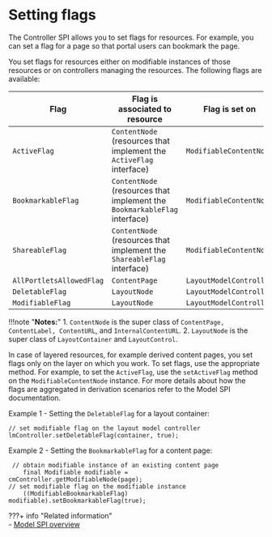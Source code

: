 # Setting flags

The Controller SPI allows you to set flags for resources. For example, you can set a flag for a page so that portal users can bookmark the page.

You set flags for resources either on modifiable instances of those resources or on controllers managing the resources. The following flags are available:

|Flag|Flag is associated to resource|Flag is set on|
|----|------------------------------|--------------|
|`ActiveFlag`|`ContentNode` \(resources that implement the `ActiveFlag` interface\)|`ModifiableContentNode`|
|`BookmarkableFlag`|`ContentNode` \(resources that implement the `BookmarkableFlag` interface\)|`ModifiableContentNode`|
|`ShareableFlag`|`ContentNode` \(resources that implement the `ShareableFlag` interface\)|`ModifiableContentNode`|
|`AllPortletsAllowedFlag`|`ContentPage`|`LayoutModelController`|
|`DeletableFlag`|`LayoutNode`|`LayoutModelController`|
|`ModifiableFlag`|`LayoutNode`|`LayoutModelController`|

!!!note "**Notes:**"
    1.  `ContentNode` is the super class of `ContentPage, ContentLabel, ContentURL`, and `InternalContentURL`.
    2.  `LayoutNode` is the super class of `LayoutContainer` and `LayoutControl`.

In case of layered resources, for example derived content pages, you set flags only on the layer on which you work. To set flags, use the appropriate method. For example, to set the `ActiveFlag`, use the `setActiveFlag` method on the `ModifiableContentNode` instance. For more details about how the flags are aggregated in derivation scenarios refer to the Model SPI documentation.

Example 1 - Setting the `DeletableFlag` for a layout container:

```
// set modifiable flag on the layout model controller
lmController.setDeletableFlag(container, true);

```

Example 2 - Setting the `BookmarkableFlag` for a content page:

```
 // obtain modifiable instance of an existing content page 
    final Modifiable modifiable = cmController.getModifiableNode(page);  
// set modifiable flag on the modifiable instance 
    ((ModifiableBookmarkableFlag) modifiable).setBookmarkableFlag(true);
```


???+ info "Related information"  
    - [Model SPI overview](../../../../../extend_dx/apis/model_spi/index.md)

